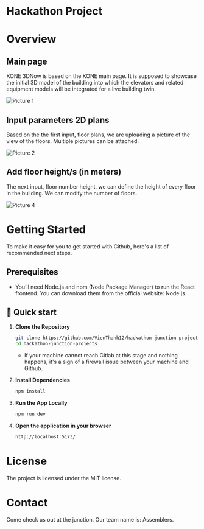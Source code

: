 # Hackathon Project

# Overview

## Main page

KONE 3DNow is based on the KONE main page. It is supposed to showcase the initial 3D model of the building into which the elevators and related equipment models will be integrated for a live building twin.

![Picture 1](https://github.com/user-attachments/assets/8c79c240-d6ed-4e14-99bb-343949c28ddf)

## Input parameters 2D plans

Based on the the first input, floor plans, we are uploading a picture of the view of the floors. Multiple pictures can be attached.

![Picture 2](https://github.com/user-attachments/assets/4f1dee8b-c1bd-42d6-9ca6-3bbb8645c989)

## Add floor height/s (in meters)

The next input, floor number height, we can define the height of every floor in the building. We can modify the number of floors.

![Picture 4](https://github.com/user-attachments/assets/862e3876-86ef-419b-a43d-d26bc9904dd8)

# Getting Started

To make it easy for you to get started with Github, here's a list of recommended next steps.

## Prerequisites

- You’ll need Node.js and npm (Node Package Manager) to run the React frontend. You can download them from the official website: Node.js.

## 🚀 Quick start

1. **Clone the Repository**

   ```bash
   git clone https://github.com/VienThanh12/hackathon-junction-projects.git
   cd hackathon-junction-projects
   ```

   - If your machine cannot reach Gitlab at this stage and nothing happens, it's a sign of a firewall issue between your machine and Github.

2. **Install Dependencies**

   ```bash
   npm install
   ```

3. **Run the App Locally**

   ```bash
   npm run dev
   ```

4. **Open the application in your browser**
   ```bash
   http://localhost:5173/
   ```

# License

The project is licensed under the MIT license.

# Contact

Come check us out at the junction. Our team name is: Assemblers.
